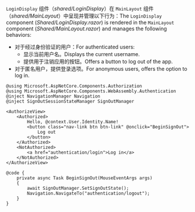 <span data-ttu-id="bd3d8-101">`LoginDisplay` 组件（*shared/LoginDisplay*）在 `MainLayout` 组件（*shared/MainLayout*）中呈现并管理以下行为：</span><span class="sxs-lookup"><span data-stu-id="bd3d8-101">The `LoginDisplay` component (*Shared/LoginDisplay.razor*) is rendered in the `MainLayout` component (*Shared/MainLayout.razor*) and manages the following behaviors:</span></span>

* <span data-ttu-id="bd3d8-102">对于经过身份验证的用户：</span><span class="sxs-lookup"><span data-stu-id="bd3d8-102">For authenticated users:</span></span>
  * <span data-ttu-id="bd3d8-103">显示当前用户名。</span><span class="sxs-lookup"><span data-stu-id="bd3d8-103">Displays the current username.</span></span>
  * <span data-ttu-id="bd3d8-104">提供用于注销应用的按钮。</span><span class="sxs-lookup"><span data-stu-id="bd3d8-104">Offers a button to log out of the app.</span></span>
* <span data-ttu-id="bd3d8-105">对于匿名用户，提供登录选项。</span><span class="sxs-lookup"><span data-stu-id="bd3d8-105">For anonymous users, offers the option to log in.</span></span>

```razor
@using Microsoft.AspNetCore.Components.Authorization
@using Microsoft.AspNetCore.Components.WebAssembly.Authentication
@inject NavigationManager Navigation
@inject SignOutSessionStateManager SignOutManager

<AuthorizeView>
    <Authorized>
        Hello, @context.User.Identity.Name!
        <button class="nav-link btn btn-link" @onclick="BeginSignOut">
            Log out
        </button>
    </Authorized>
    <NotAuthorized>
        <a href="authentication/login">Log in</a>
    </NotAuthorized>
</AuthorizeView>

@code {
    private async Task BeginSignOut(MouseEventArgs args)
    {
        await SignOutManager.SetSignOutState();
        Navigation.NavigateTo("authentication/logout");
    }
}
```
